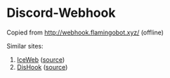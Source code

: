 # Discord-Webhook

Copied from http://webhook.flamingobot.xyz/ (offline)

Similar sites: 
1. [IceWeb](https://www.iceposeidon.com/webhook/) ([source](https://github.com/Magnaboy/IceWeb/tree/master/webhook))
2. [DisHook](https://SplitPixl.github.io/DisHook/) ([source](https://github.com/SplitPixl/DisHook))
